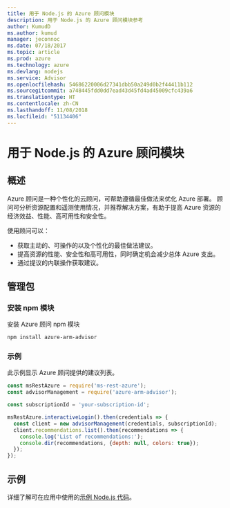 ```yaml
---
title: 用于 Node.js 的 Azure 顾问模块
description: 用于 Node.js 的 Azure 顾问模块参考
author: KumudD
ms.author: kumud
manager: jeconnoc
ms.date: 07/18/2017
ms.topic: article
ms.prod: azure
ms.technology: azure
ms.devlang: nodejs
ms.service: Advisor
ms.openlocfilehash: 54686220006d27341dbb50a249d0b2f44411b112
ms.sourcegitcommit: a748445fdd0dd7ead43d45fd4ad45009cfc439a6
ms.translationtype: HT
ms.contentlocale: zh-CN
ms.lasthandoff: 11/08/2018
ms.locfileid: "51134406"
---
```

# <a name="azure-advisor-modules-for-nodejs"></a>用于 Node.js 的 Azure 顾问模块

## <a name="overview"></a>概述

Azure 顾问是一种个性化的云顾问，可帮助遵循最佳做法来优化 Azure 部署。 顾问可分析资源配置和遥测使用情况，并推荐解决方案，有助于提高 Azure 资源的经济效益、性能、高可用性和安全性。

使用顾问可以：
- 获取主动的、可操作的以及个性化的最佳做法建议。
- 提高资源的性能、安全性和高可用性，同时确定机会减少总体 Azure 支出。
- 通过提议的内联操作获取建议。

## <a name="management-package"></a>管理包

### <a name="install-the-npm-module"></a>安装 npm 模块

安装 Azure 顾问 npm 模块

```bash
npm install azure-arm-advisor
```

### <a name="example"></a>示例

此示例显示 Azure 顾问提供的建议列表。

```javascript
const msRestAzure = require('ms-rest-azure');
const advisorManagement = require('azure-arm-advisor');

const subscriptionId = 'your-subscription-id';

msRestAzure.interactiveLogin().then(credentials => {
  const client = new advisorManagement(credentials, subscriptionId);
  client.recommendations.list().then(recommendations => {
    console.log('List of recommendations:');
    console.dir(recommendations, {depth: null, colors: true});
  });
});
```

## <a name="samples"></a>示例

详细了解可在应用中使用的[示例 Node.js 代码](https://azure.microsoft.com/resources/samples/?platform=nodejs)。
